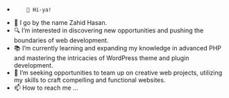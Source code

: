 -         👋 Hi-ya!
- 👤 I go by the name Zahid Hasan.
- 🔍 I’m interested in discovering new opportunities and pushing the boundaries of web development.
- 📚 I’m currently learning and expanding my knowledge in advanced PHP and mastering the intricacies of WordPress theme and plugin development.
- 🤝 I’m seeking opportunities to team up on creative web projects, utilizing my skills to craft compelling and functional websites.
- 📫 How to reach me ...
